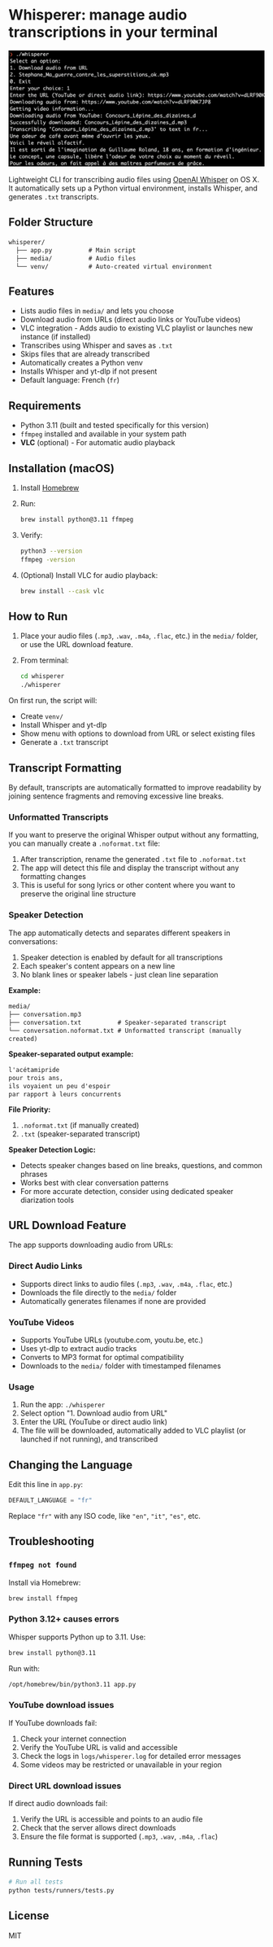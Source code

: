 # Whisperer: manage audio transcriptions in your terminal

![Example](example.png)

Lightweight CLI for transcribing audio files using [OpenAI Whisper](https://github.com/openai/whisper) on OS X. It automatically sets up a Python virtual environment, installs Whisper, and generates `.txt` transcripts.

## Folder Structure

```
whisperer/
  ├── app.py          # Main script
  ├── media/          # Audio files
  └── venv/           # Auto-created virtual environment
```

## Features

- Lists audio files in `media/` and lets you choose
- Download audio from URLs (direct audio links or YouTube videos)
- VLC integration - Adds audio to existing VLC playlist or launches new instance (if installed)
- Transcribes using Whisper and saves as `.txt`
- Skips files that are already transcribed
- Automatically creates a Python venv
- Installs Whisper and yt-dlp if not present
- Default language: French (`fr`)

## Requirements

- Python 3.11 (built and tested specifically for this version)
- `ffmpeg` installed and available in your system path
- **VLC** (optional) - For automatic audio playback

## Installation (macOS)

1. Install [Homebrew](https://brew.sh)
2. Run:

   ```bash
   brew install python@3.11 ffmpeg
   ```

3. Verify:

   ```bash
   python3 --version
   ffmpeg -version
   ```

4. (Optional) Install VLC for audio playback:

   ```bash
   brew install --cask vlc
   ```

## How to Run

1. Place your audio files (`.mp3`, `.wav`, `.m4a`, `.flac`, etc.) in the `media/` folder, or use the URL download feature.
2. From terminal:

   ```bash
   cd whisperer
   ./whisperer
   ```

On first run, the script will:
- Create `venv/`
- Install Whisper and yt-dlp
- Show menu with options to download from URL or select existing files
- Generate a `.txt` transcript

## Transcript Formatting

By default, transcripts are automatically formatted to improve readability by joining sentence fragments and removing excessive line breaks.

### Unformatted Transcripts

If you want to preserve the original Whisper output without any formatting, you can manually create a `.noformat.txt` file:

1. After transcription, rename the generated `.txt` file to `.noformat.txt`
2. The app will detect this file and display the transcript without any formatting changes
3. This is useful for song lyrics or other content where you want to preserve the original line structure

### Speaker Detection

The app automatically detects and separates different speakers in conversations:

1. Speaker detection is enabled by default for all transcriptions
2. Each speaker's content appears on a new line
3. No blank lines or speaker labels - just clean line separation

**Example:**
```
media/
├── conversation.mp3
├── conversation.txt          # Speaker-separated transcript
└── conversation.noformat.txt # Unformatted transcript (manually created)
```

**Speaker-separated output example:**
```
l'acétamipride
pour trois ans,
ils voyaient un peu d'espoir
par rapport à leurs concurrents
```

**File Priority:**
1. `.noformat.txt` (if manually created)
2. `.txt` (speaker-separated transcript)

**Speaker Detection Logic:**
- Detects speaker changes based on line breaks, questions, and common phrases
- Works best with clear conversation patterns
- For more accurate detection, consider using dedicated speaker diarization tools

## URL Download Feature

The app supports downloading audio from URLs:

### Direct Audio Links
- Supports direct links to audio files (`.mp3`, `.wav`, `.m4a`, `.flac`, etc.)
- Downloads the file directly to the `media/` folder
- Automatically generates filenames if none are provided

### YouTube Videos
- Supports YouTube URLs (youtube.com, youtu.be, etc.)
- Uses yt-dlp to extract audio tracks
- Converts to MP3 format for optimal compatibility
- Downloads to the `media/` folder with timestamped filenames

### Usage
1. Run the app: `./whisperer`
2. Select option "1. Download audio from URL"
3. Enter the URL (YouTube or direct audio link)
4. The file will be downloaded, automatically added to VLC playlist (or launched if not running), and transcribed

## Changing the Language

Edit this line in `app.py`:

```python
DEFAULT_LANGUAGE = "fr"
```

Replace `"fr"` with any ISO code, like `"en"`, `"it"`, `"es"`, etc.

## Troubleshooting

### `ffmpeg not found`

Install via Homebrew:

```bash
brew install ffmpeg
```

### Python 3.12+ causes errors

Whisper supports Python up to 3.11. Use:

```bash
brew install python@3.11
```

Run with:

```bash
/opt/homebrew/bin/python3.11 app.py
```

### YouTube download issues

If YouTube downloads fail:
1. Check your internet connection
2. Verify the YouTube URL is valid and accessible
3. Check the logs in `logs/whisperer.log` for detailed error messages
4. Some videos may be restricted or unavailable in your region

### Direct URL download issues

If direct audio downloads fail:
1. Verify the URL is accessible and points to an audio file
2. Check that the server allows direct downloads
3. Ensure the file format is supported (`.mp3`, `.wav`, `.m4a`, `.flac`)

## Running Tests

```bash
# Run all tests
python tests/runners/tests.py
```

## License

MIT
